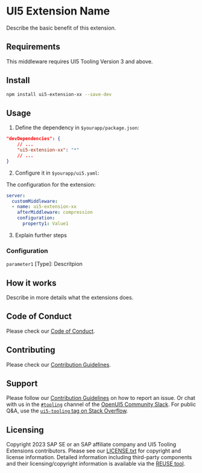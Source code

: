 # UI5 Extension Name

Describe the basic benefit of this extension.

## Requirements

This middleware requires UI5 Tooling Version 3 and above.

## Install

```sh
npm install ui5-extension-xx --save-dev
```

## Usage

1. Define the dependency in `$yourapp/package.json`:

```json
"devDependencies": {
    // ...
    "ui5-extension-xx": "*"
    // ...
}
```

2. Configure it in `$yourapp/ui5.yaml`:

The configuration for the extension:

```yaml
server:
  customMiddleware:
  - name: ui5-extension-xx
    afterMiddleware: compression
    configuration:
      property1: Value1
```

3. Explain further steps

### Configuration

`parameter1` [Type]: Descritpion

## How it works

Describe in more details what the extensions does.

## Code of Conduct

Please check our [Code of Conduct](https://github.com/SAP/ui5-tooling-extensions/blob/main/CODE_OF_CONDUCT.md).

## Contributing

Please check our [Contribution Guidelines](https://github.com/SAP/ui5-tooling-extensions/blob/main/CONTRIBUTING.md).

## Support

Please follow our [Contribution Guidelines](https://github.com/SAP/ui5-tooling-extensions/blob/main/CONTRIBUTING.md#report-an-issue) on how to report an issue. Or chat with us in the [`#tooling`](https://openui5.slack.com/archives/C0A7QFN6B) channel of the [OpenUI5 Community Slack](https://join.slack.com/t/openui5/shared_invite/zt-1q128gn3p-JeZTi9XCpPxW8kBohSgqnw). For public Q&A, use the [`ui5-tooling` tag on Stack Overflow](https://stackoverflow.com/questions/tagged/ui5-tooling).

## Licensing

Copyright 2023 SAP SE or an SAP affiliate company and UI5 Tooling Extensions contributors. Please see our [LICENSE.txt](../../LICENSE.txt) for copyright and license information. Detailed information including third-party components and their licensing/copyright information is available via the [REUSE tool](https://api.reuse.software/info/github.com/SAP/ui5-tooling-extensions).
